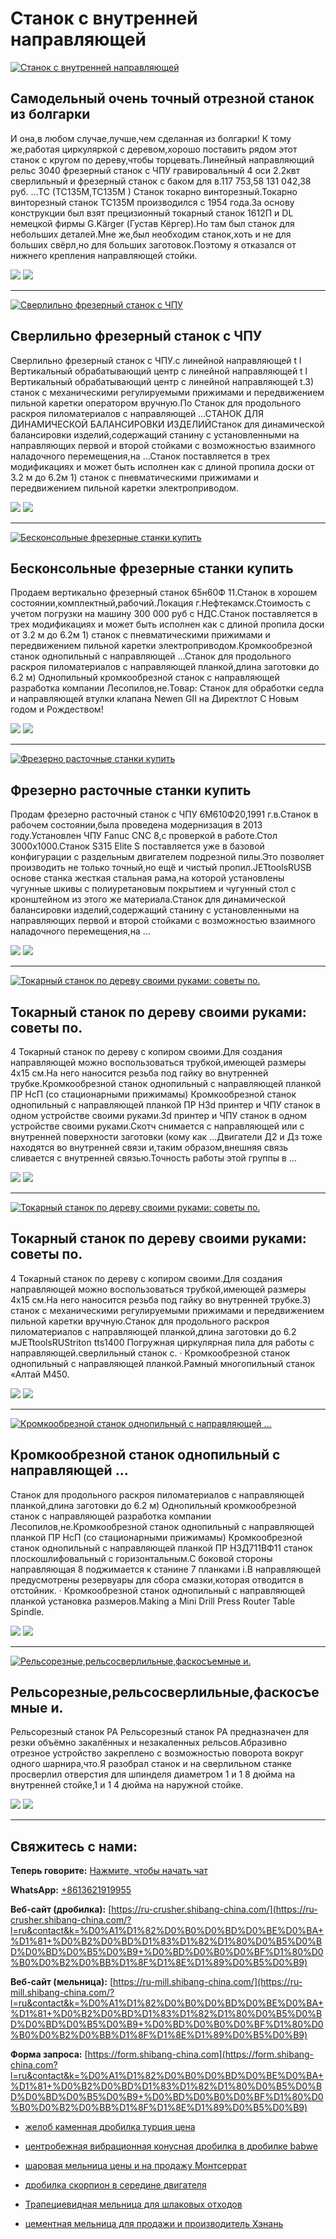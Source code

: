 # Станок с внутренней направляющей

<a href="https://swt.shibang-china.com/?l=ru&img&k=%D0%A1%D1%82%D0%B0%D0%BD%D0%BE%D0%BA+%D1%81+%D0%B2%D0%BD%D1%83%D1%82%D1%80%D0%B5%D0%BD%D0%BD%D0%B5%D0%B9+%D0%BD%D0%B0%D0%BF%D1%80%D0%B0%D0%B2%D0%BB%D1%8F%D1%8E%D1%89%D0%B5%D0%B9" target="_blank">![Станок с внутренней направляющей](http://static.shibang-china.com/all-800x300/1230.jpg)</a>

## Самодельный очень точный отрезной станок из болгарки
И она,в любом случае,лучше,чем сделанная из болгарки! К тому же,работая циркуляркой с деревом,хорошо поставить рядом этот станок с кругом по дереву,чтобы торцевать.Линейный направляющий рельс 3040 фрезерный станок с ЧПУ гравировальный 4 оси 2.2квт сверлильный и фрезерный станок с баком для в.117 753,58 131 042,38 руб. …ТС (ТС135М,ТС135М ) Станок токарно винторезный.Токарно винторезный станок ТС135М производился с 1954 года.За основу конструкции был взят прецизионный токарный станок 1612П и DL немецкой фирмы G.K&#228;rger (Густав Кёргер).Но там был станок для небольших деталей.Мне же,был необходим станок,хоть и не для больших свёрл,но для больших заготовок.Поэтому я отказался от нижнего крепления направляющей стойки.


<a href="https://whatsapp.shibangsoft.com/WhatsApp.php" target="_blank" title="WhatsApp">![](http://static.shibang-china.com/icon/whatsapp.png)</a> <a href="https://swt.shibang-china.com/?l=ru&icon&k=%D0%A1%D1%82%D0%B0%D0%BD%D0%BE%D0%BA+%D1%81+%D0%B2%D0%BD%D1%83%D1%82%D1%80%D0%B5%D0%BD%D0%BD%D0%B5%D0%B9+%D0%BD%D0%B0%D0%BF%D1%80%D0%B0%D0%B2%D0%BB%D1%8F%D1%8E%D1%89%D0%B5%D0%B9" target="_blank">![](http://static.shibang-china.com/icon/chat-ru.png)</a>

---

<a href="https://swt.shibang-china.com/?l=ru&img&k=%D0%A1%D1%82%D0%B0%D0%BD%D0%BE%D0%BA+%D1%81+%D0%B2%D0%BD%D1%83%D1%82%D1%80%D0%B5%D0%BD%D0%BD%D0%B5%D0%B9+%D0%BD%D0%B0%D0%BF%D1%80%D0%B0%D0%B2%D0%BB%D1%8F%D1%8E%D1%89%D0%B5%D0%B9" target="_blank">![Сверлильно фрезерный станок с ЧПУ](http://static.shibang-china.com/all-800x300/403.jpg)</a>

## Сверлильно фрезерный станок с ЧПУ
Сверлильно фрезерный станок с ЧПУ.с линейной направляющей t l Вертикальный обрабатывающий центр с линейной направляющей t l Вертикальный обрабатывающий центр с линейной направляющей t.3) станок с механическими регулируемыми прижимами и передвижением пильной каретки оператором вручную.По Станок для продольного раскроя пиломатериалов с направляющей …СТАНОК ДЛЯ ДИНАМИЧЕСКОЙ БАЛАНСИРОВКИ ИЗДЕЛИЙСтанок для динамической балансировки изделий,содержащий станину с установленными на направляющих первой и второй стойками с возможностью взаимного наладочного перемещения,на …Станок поставляется в трех модификациях и может быть исполнен как с длиной пропила доски от 3.2 м до 6.2м 1) станок с пневматическими прижимами и передвижением пильной каретки электроприводом.


<a href="https://whatsapp.shibangsoft.com/WhatsApp.php" target="_blank" title="WhatsApp">![](http://static.shibang-china.com/icon/whatsapp.png)</a> <a href="https://swt.shibang-china.com/?l=ru&icon&k=%D0%A1%D1%82%D0%B0%D0%BD%D0%BE%D0%BA+%D1%81+%D0%B2%D0%BD%D1%83%D1%82%D1%80%D0%B5%D0%BD%D0%BD%D0%B5%D0%B9+%D0%BD%D0%B0%D0%BF%D1%80%D0%B0%D0%B2%D0%BB%D1%8F%D1%8E%D1%89%D0%B5%D0%B9" target="_blank">![](http://static.shibang-china.com/icon/chat-ru.png)</a>

---

<a href="https://swt.shibang-china.com/?l=ru&img&k=%D0%A1%D1%82%D0%B0%D0%BD%D0%BE%D0%BA+%D1%81+%D0%B2%D0%BD%D1%83%D1%82%D1%80%D0%B5%D0%BD%D0%BD%D0%B5%D0%B9+%D0%BD%D0%B0%D0%BF%D1%80%D0%B0%D0%B2%D0%BB%D1%8F%D1%8E%D1%89%D0%B5%D0%B9" target="_blank">![Бесконсольные фрезерные станки купить](http://static.shibang-china.com/all-800x300/159.jpg)</a>

## Бесконсольные фрезерные станки купить
Продаем вертикально фрезерный станок 65н60Ф 11.Станок в хорошем состоянии,комплектный,рабочий.Локация г.Нефтекамск.Стоимость с учетом погрузки на машину 300 000 руб с НДС.Станок поставляется в трех модификациях и может быть исполнен как с длиной пропила доски от 3.2 м до 6.2м 1) станок с пневматическими прижимами и передвижением пильной каретки электроприводом.Кромкообрезной станок однопильный с направляющей …Станок для продольного раскроя пиломатериалов с направляющей планкой,длина заготовки до 6.2 м) Однопильный кромкообрезной станок с направляющей разработка компании Лесопилов,не.Товар: Станок для обработки седла и направляющей втулки клапана Newen GII на Директлот С Новым годом и Рождеством!


<a href="https://whatsapp.shibangsoft.com/WhatsApp.php" target="_blank" title="WhatsApp">![](http://static.shibang-china.com/icon/whatsapp.png)</a> <a href="https://swt.shibang-china.com/?l=ru&icon&k=%D0%A1%D1%82%D0%B0%D0%BD%D0%BE%D0%BA+%D1%81+%D0%B2%D0%BD%D1%83%D1%82%D1%80%D0%B5%D0%BD%D0%BD%D0%B5%D0%B9+%D0%BD%D0%B0%D0%BF%D1%80%D0%B0%D0%B2%D0%BB%D1%8F%D1%8E%D1%89%D0%B5%D0%B9" target="_blank">![](http://static.shibang-china.com/icon/chat-ru.png)</a>

---

<a href="https://swt.shibang-china.com/?l=ru&img&k=%D0%A1%D1%82%D0%B0%D0%BD%D0%BE%D0%BA+%D1%81+%D0%B2%D0%BD%D1%83%D1%82%D1%80%D0%B5%D0%BD%D0%BD%D0%B5%D0%B9+%D0%BD%D0%B0%D0%BF%D1%80%D0%B0%D0%B2%D0%BB%D1%8F%D1%8E%D1%89%D0%B5%D0%B9" target="_blank">![Фрезерно расточные станки купить](http://static.shibang-china.com/all-800x300/397.jpg)</a>

## Фрезерно расточные станки купить
Продам фрезерно расточный станок с ЧПУ 6М610Ф20,1991 г.в.Станок в рабочем состоянии,была проведена модернизация в 2013 году.Установлен ЧПУ Fanuc CNC 8,с проверкой в работе.Стол 3000х1000.Станок S315 Elite S поставляется уже в базовой конфигурации с раздельным двигателем подрезной пилы.Это позволяет производить не только точный,но ещё и чистый пропил.JETtoolsRUSВ основе станка жесткая стальная рама,на которой установлены чугунные шкивы с полиуретановым покрытием и чугунный стол с кронштейном из этого же материала.Станок для динамической балансировки изделий,содержащий станину с установленными на направляющих первой и второй стойками с возможностью взаимного наладочного перемещения,на …


<a href="https://whatsapp.shibangsoft.com/WhatsApp.php" target="_blank" title="WhatsApp">![](http://static.shibang-china.com/icon/whatsapp.png)</a> <a href="https://swt.shibang-china.com/?l=ru&icon&k=%D0%A1%D1%82%D0%B0%D0%BD%D0%BE%D0%BA+%D1%81+%D0%B2%D0%BD%D1%83%D1%82%D1%80%D0%B5%D0%BD%D0%BD%D0%B5%D0%B9+%D0%BD%D0%B0%D0%BF%D1%80%D0%B0%D0%B2%D0%BB%D1%8F%D1%8E%D1%89%D0%B5%D0%B9" target="_blank">![](http://static.shibang-china.com/icon/chat-ru.png)</a>

---

<a href="https://swt.shibang-china.com/?l=ru&img&k=%D0%A1%D1%82%D0%B0%D0%BD%D0%BE%D0%BA+%D1%81+%D0%B2%D0%BD%D1%83%D1%82%D1%80%D0%B5%D0%BD%D0%BD%D0%B5%D0%B9+%D0%BD%D0%B0%D0%BF%D1%80%D0%B0%D0%B2%D0%BB%D1%8F%D1%8E%D1%89%D0%B5%D0%B9" target="_blank">![Токарный станок по дереву своими руками: советы по.](http://static.shibang-china.com/all-800x300/60.jpg)</a>

## Токарный станок по дереву своими руками: советы по.
4 Токарный станок по дереву с копиром своими.Для создания направляющей можно воспользоваться трубкой,имеющей размеры 4х15 см.На него наносится резьба под гайку во внутренней трубке.Кромкообрезной станок однопильный с направляющей планкой ПР НcП (со стационарными прижимамы) Кромкообрезной станок однопильный с направляющей планкой ПР Н3d принтер и ЧПУ станок в одном устройстве своими руками.3d принтер и ЧПУ станок в одном устройстве своими руками.Скотч снимается с направляющей или с внутренней поверхности заготовки (кому как …Двигатели Д2 и Дз тоже находятся во внутренней связи и,таким образом,внешняя связь сливается с внутренней связью.Точность работы этой группы в …


<a href="https://whatsapp.shibangsoft.com/WhatsApp.php" target="_blank" title="WhatsApp">![](http://static.shibang-china.com/icon/whatsapp.png)</a> <a href="https://swt.shibang-china.com/?l=ru&icon&k=%D0%A1%D1%82%D0%B0%D0%BD%D0%BE%D0%BA+%D1%81+%D0%B2%D0%BD%D1%83%D1%82%D1%80%D0%B5%D0%BD%D0%BD%D0%B5%D0%B9+%D0%BD%D0%B0%D0%BF%D1%80%D0%B0%D0%B2%D0%BB%D1%8F%D1%8E%D1%89%D0%B5%D0%B9" target="_blank">![](http://static.shibang-china.com/icon/chat-ru.png)</a>

---

<a href="https://swt.shibang-china.com/?l=ru&img&k=%D0%A1%D1%82%D0%B0%D0%BD%D0%BE%D0%BA+%D1%81+%D0%B2%D0%BD%D1%83%D1%82%D1%80%D0%B5%D0%BD%D0%BD%D0%B5%D0%B9+%D0%BD%D0%B0%D0%BF%D1%80%D0%B0%D0%B2%D0%BB%D1%8F%D1%8E%D1%89%D0%B5%D0%B9" target="_blank">![Токарный станок по дереву своими руками: советы по.](http://static.shibang-china.com/all-800x300/1022.jpg)</a>

## Токарный станок по дереву своими руками: советы по.
4 Токарный станок по дереву с копиром своими.Для создания направляющей можно воспользоваться трубкой,имеющей размеры 4х15 см.На него наносится резьба под гайку во внутренней трубке.3) станок с механическими регулируемыми прижимами и передвижением пильной каретки вручную.Станок для продольного раскроя пиломатериалов с направляющей планкой,длина заготовки до 6.2 мJETtoolsRUStriton tts1400 Погружная циркулярная пила для работы с направляющей.сверлильный станок с.&nbsp;&#0183;&#32;Кромкообрезной станок однопильный с направляющей планкой.Рамный многопильный станок &#171;Алтай М450.


<a href="https://whatsapp.shibangsoft.com/WhatsApp.php" target="_blank" title="WhatsApp">![](http://static.shibang-china.com/icon/whatsapp.png)</a> <a href="https://swt.shibang-china.com/?l=ru&icon&k=%D0%A1%D1%82%D0%B0%D0%BD%D0%BE%D0%BA+%D1%81+%D0%B2%D0%BD%D1%83%D1%82%D1%80%D0%B5%D0%BD%D0%BD%D0%B5%D0%B9+%D0%BD%D0%B0%D0%BF%D1%80%D0%B0%D0%B2%D0%BB%D1%8F%D1%8E%D1%89%D0%B5%D0%B9" target="_blank">![](http://static.shibang-china.com/icon/chat-ru.png)</a>

---

<a href="https://swt.shibang-china.com/?l=ru&img&k=%D0%A1%D1%82%D0%B0%D0%BD%D0%BE%D0%BA+%D1%81+%D0%B2%D0%BD%D1%83%D1%82%D1%80%D0%B5%D0%BD%D0%BD%D0%B5%D0%B9+%D0%BD%D0%B0%D0%BF%D1%80%D0%B0%D0%B2%D0%BB%D1%8F%D1%8E%D1%89%D0%B5%D0%B9" target="_blank">![Кромкообрезной станок однопильный с направляющей …](http://static.shibang-china.com/all-800x300/550.jpg)</a>

## Кромкообрезной станок однопильный с направляющей …
Станок для продольного раскроя пиломатериалов с направляющей планкой,длина заготовки до 6.2 м) Однопильный кромкообрезной станок с направляющей разработка компании Лесопилов,не.Кромкообрезной станок однопильный с направляющей планкой ПР НcП (со стационарными прижимамы) Кромкообрезной станок однопильный с направляющей планкой ПР Н3Д711ВФ11 станок плоскошлифовальный с горизонтальным.С боковой стороны направляющая 8 поджимается к станине 7 планками i.В направляющей предусмотрены резервуары для сбора смазки,которая отводится в отстойник.&nbsp;&#0183;&#32;Кромкообрезной станок однопильный с направляющей планкой установка размеров.Making a Mini Drill Press Router Table Spindle.


<a href="https://whatsapp.shibangsoft.com/WhatsApp.php" target="_blank" title="WhatsApp">![](http://static.shibang-china.com/icon/whatsapp.png)</a> <a href="https://swt.shibang-china.com/?l=ru&icon&k=%D0%A1%D1%82%D0%B0%D0%BD%D0%BE%D0%BA+%D1%81+%D0%B2%D0%BD%D1%83%D1%82%D1%80%D0%B5%D0%BD%D0%BD%D0%B5%D0%B9+%D0%BD%D0%B0%D0%BF%D1%80%D0%B0%D0%B2%D0%BB%D1%8F%D1%8E%D1%89%D0%B5%D0%B9" target="_blank">![](http://static.shibang-china.com/icon/chat-ru.png)</a>

---

<a href="https://swt.shibang-china.com/?l=ru&img&k=%D0%A1%D1%82%D0%B0%D0%BD%D0%BE%D0%BA+%D1%81+%D0%B2%D0%BD%D1%83%D1%82%D1%80%D0%B5%D0%BD%D0%BD%D0%B5%D0%B9+%D0%BD%D0%B0%D0%BF%D1%80%D0%B0%D0%B2%D0%BB%D1%8F%D1%8E%D1%89%D0%B5%D0%B9" target="_blank">![Рельсорезные,рельсосверлильные,фаскосъемные и.](http://static.shibang-china.com/all-800x300/894.jpg)</a>

## Рельсорезные,рельсосверлильные,фаскосъемные и.
Рельсорезный станок РА Рельсорезный станок РА предназначен для резки объёмно закалённых и незакаленных рельсов.Абразивно отрезное устройство закреплено с возможностью поворота вокруг одного шарнира,что.Я разобрал станок и на сверлильном станке просверлил отверстия для шпинделя диаметром 1 и 1 8 дюйма на внутренней стойке,1 и 1 4 дюйма на наружной стойке.

<a href="https://whatsapp.shibangsoft.com/WhatsApp.php" target="_blank" title="WhatsApp">![](http://static.shibang-china.com/icon/whatsapp.png)</a> <a href="https://swt.shibang-china.com/?l=ru&icon&k=%D0%A1%D1%82%D0%B0%D0%BD%D0%BE%D0%BA+%D1%81+%D0%B2%D0%BD%D1%83%D1%82%D1%80%D0%B5%D0%BD%D0%BD%D0%B5%D0%B9+%D0%BD%D0%B0%D0%BF%D1%80%D0%B0%D0%B2%D0%BB%D1%8F%D1%8E%D1%89%D0%B5%D0%B9" target="_blank">![](http://static.shibang-china.com/icon/chat-ru.png)</a>

---
## Свяжитесь с нами:

**Теперь говорите:** [Нажмите, чтобы начать чат](https://swt.shibang-china.com?l=ru&contact&k=%D0%A1%D1%82%D0%B0%D0%BD%D0%BE%D0%BA+%D1%81+%D0%B2%D0%BD%D1%83%D1%82%D1%80%D0%B5%D0%BD%D0%BD%D0%B5%D0%B9+%D0%BD%D0%B0%D0%BF%D1%80%D0%B0%D0%B2%D0%BB%D1%8F%D1%8E%D1%89%D0%B5%D0%B9)

**WhatsApp:**  [+8613621919955](https://whatsapp.shibangsoft.com/WhatsApp.php)

**Веб-сайт (дробилка):** [https://ru-crusher.shibang-china.com/](https://ru-crusher.shibang-china.com/?l=ru&contact&k=%D0%A1%D1%82%D0%B0%D0%BD%D0%BE%D0%BA+%D1%81+%D0%B2%D0%BD%D1%83%D1%82%D1%80%D0%B5%D0%BD%D0%BD%D0%B5%D0%B9+%D0%BD%D0%B0%D0%BF%D1%80%D0%B0%D0%B2%D0%BB%D1%8F%D1%8E%D1%89%D0%B5%D0%B9)

**Веб-сайт (мельница):** [https://ru-mill.shibang-china.com/](https://ru-mill.shibang-china.com/?l=ru&contact&k=%D0%A1%D1%82%D0%B0%D0%BD%D0%BE%D0%BA+%D1%81+%D0%B2%D0%BD%D1%83%D1%82%D1%80%D0%B5%D0%BD%D0%BD%D0%B5%D0%B9+%D0%BD%D0%B0%D0%BF%D1%80%D0%B0%D0%B2%D0%BB%D1%8F%D1%8E%D1%89%D0%B5%D0%B9)

**Форма запроса:** [https://form.shibang-china.com](https://form.shibang-china.com?l=ru&contact&k=%D0%A1%D1%82%D0%B0%D0%BD%D0%BE%D0%BA+%D1%81+%D0%B2%D0%BD%D1%83%D1%82%D1%80%D0%B5%D0%BD%D0%BD%D0%B5%D0%B9+%D0%BD%D0%B0%D0%BF%D1%80%D0%B0%D0%B2%D0%BB%D1%8F%D1%8E%D1%89%D0%B5%D0%B9)

* [желоб каменная дробилка турция цена](../124/%D0%B6%D0%B5%D0%BB%D0%BE%D0%B1%20%D0%BA%D0%B0%D0%BC%D0%B5%D0%BD%D0%BD%D0%B0%D1%8F%20%D0%B4%D1%80%D0%BE%D0%B1%D0%B8%D0%BB%D0%BA%D0%B0%20%D1%82%D1%83%D1%80%D1%86%D0%B8%D1%8F%20%D1%86%D0%B5%D0%BD%D0%B0.md)

* [центробежная вибрационная конусная дробилка в дробилке babwe](../125/%D1%86%D0%B5%D0%BD%D1%82%D1%80%D0%BE%D0%B1%D0%B5%D0%B6%D0%BD%D0%B0%D1%8F%20%D0%B2%D0%B8%D0%B1%D1%80%D0%B0%D1%86%D0%B8%D0%BE%D0%BD%D0%BD%D0%B0%D1%8F%20%D0%BA%D0%BE%D0%BD%D1%83%D1%81%D0%BD%D0%B0%D1%8F%20%D0%B4%D1%80%D0%BE%D0%B1%D0%B8%D0%BB%D0%BA%D0%B0%20%D0%B2%20%D0%B4%D1%80%D0%BE%D0%B1%D0%B8%D0%BB%D0%BA%D0%B5%20babwe.md)

* [шаровая мельница цены и на продажу Монтсеррат](../121/%D1%88%D0%B0%D1%80%D0%BE%D0%B2%D0%B0%D1%8F%20%D0%BC%D0%B5%D0%BB%D1%8C%D0%BD%D0%B8%D1%86%D0%B0%20%D1%86%D0%B5%D0%BD%D1%8B%20%D0%B8%20%D0%BD%D0%B0%20%D0%BF%D1%80%D0%BE%D0%B4%D0%B0%D0%B6%D1%83%20%D0%9C%D0%BE%D0%BD%D1%82%D1%81%D0%B5%D1%80%D1%80%D0%B0%D1%82.md)

* [дробилка скорпион в середине двигателя](../123/%D0%B4%D1%80%D0%BE%D0%B1%D0%B8%D0%BB%D0%BA%D0%B0%20%D1%81%D0%BA%D0%BE%D1%80%D0%BF%D0%B8%D0%BE%D0%BD%20%D0%B2%20%D1%81%D0%B5%D1%80%D0%B5%D0%B4%D0%B8%D0%BD%D0%B5%20%D0%B4%D0%B2%D0%B8%D0%B3%D0%B0%D1%82%D0%B5%D0%BB%D1%8F.md)

* [Трапециевидная мельница для шлаковых отходов](../125/%D0%A2%D1%80%D0%B0%D0%BF%D0%B5%D1%86%D0%B8%D0%B5%D0%B2%D0%B8%D0%B4%D0%BD%D0%B0%D1%8F%20%D0%BC%D0%B5%D0%BB%D1%8C%D0%BD%D0%B8%D1%86%D0%B0%20%D0%B4%D0%BB%D1%8F%20%D1%88%D0%BB%D0%B0%D0%BA%D0%BE%D0%B2%D1%8B%D1%85%20%D0%BE%D1%82%D1%85%D0%BE%D0%B4%D0%BE%D0%B2.md)

* [цементная мельница для продажи и производитель Хэнань](../124/%D1%86%D0%B5%D0%BC%D0%B5%D0%BD%D1%82%D0%BD%D0%B0%D1%8F%20%D0%BC%D0%B5%D0%BB%D1%8C%D0%BD%D0%B8%D1%86%D0%B0%20%D0%B4%D0%BB%D1%8F%20%D0%BF%D1%80%D0%BE%D0%B4%D0%B0%D0%B6%D0%B8%20%D0%B8%20%D0%BF%D1%80%D0%BE%D0%B8%D0%B7%D0%B2%D0%BE%D0%B4%D0%B8%D1%82%D0%B5%D0%BB%D1%8C%20%D0%A5%D1%8D%D0%BD%D0%B0%D0%BD%D1%8C.md)